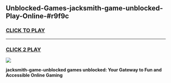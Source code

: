
## Unblocked-Games-jacksmith-game-unblocked-Play-Online-#r9f9c
<h3>
<a href="https://premium.freeplayer.one?title=jacksmith-game-unblocked&ref=27F">CLICK TO PLAY</a></h3>
<hr>

<h3>
<a href="https://premium.freeplayer.one?title=jacksmith-game-unblocked&ref=27F">CLICK 2 PLAY</a>
  
</h3>

<a href="https://premium.freeplayer.one?title=jacksmith-game-unblocked&ref=27F"><img src="https://clearcache.store/games.png"></a>


**jacksmith-game-unblocked games unblocked: Your Gateway to Fun and Accessible Online Gaming**
